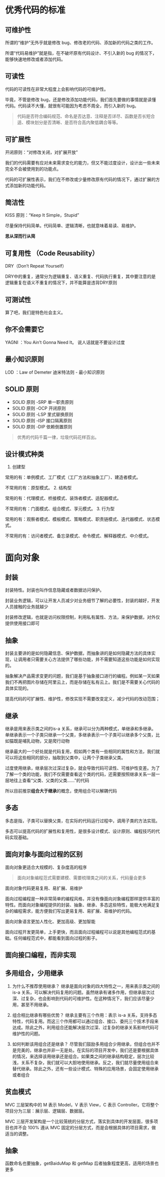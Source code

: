 # 优秀代码的标准

## 可维护性

所谓的“维护”无外乎就是修改 bug、修改老的代码、添加新的代码之类的工作。

所谓“代码易维护”就是指，在不破坏原有代码设计、不引入新的 bug 的情况下，能够快速地修改或者添加代码。

## 可读性

代码的可读性在非常大程度上会影响代码的可维护性。

毕竟，不管是修改 bug，还是修改添加功能代码，我们首先要做的事情就是读懂代码。代码读不大懂，就很有可能因为考虑不周全，而引入新的 bug。

> 代码是否符合编码规范、命名是否达意、注释是否详尽、函数是否长短合适、模块划分是否清晰、是否符合高内聚低耦合等等。

## 可扩展性

开闭原则：“对修改关闭，对扩展开放”

我们的代码需要有应对未来需求变化的能力，但又不能过度设计，设计出一些未来完全不会被使用到的功能点。

代码的可扩展性表示，我们在不修改或少量修改原有代码的情况下，通过扩展的方式添加新的功能代码。

## 简洁性

KISS 原则：“Keep It Simple，Stupid”

尽量保持代码简单。代码简单、逻辑清晰，也就意味着易读、易维护。

**思从深而行从简**

## 可复用性 （Code Reusability）

DRY（Don’t Repeat Yourself）

DRY中的重复，通常分为逻辑重复、语义重复、代码执行重复，其中要注意的是逻辑重复在语义不重复的情况下，并不能算是违背DRY原则

## 可测试性

算了吧，我们是特色社会主义。

## 你不会需要它

YAGNI ：You Ain’t Gonna Need It。 说人话就是不要设计过度

## 最小知识原则

LOD ：Law of Demeter 迪米特法则 - 最小知识原则

## SOLID 原则 

* SOLID 原则 -SRP 单一职责原则
* SOLID 原则 -OCP 开闭原则
* SOLID 原则 -LSP 里式替换原则
* SOLID 原则 -ISP 接口隔离原则
* SOLID 原则 -DIP 依赖倒置原则

> 优秀的代码千篇一律，垃圾代码花样百出。

## 设计模式种类

1. 创建型

常用的有：单例模式、工厂模式（工厂方法和抽象工厂）、建造者模式。

不常用的有：原型模式。
2. 结构型

常用的有：代理模式、桥接模式、装饰者模式、适配器模式。

不常用的有：门面模式、组合模式、享元模式。
3. 行为型

常用的有：观察者模式、模板模式、策略模式、职责链模式、迭代器模式、状态模式。

不常用的有：访问者模式、备忘录模式、命令模式、解释器模式、中介模式。

# 面向对象

## 封装

封装特性。封装也叫作信息隐藏或者数据访问保护。

封装业务逻辑，可以让开发人员减少对业务细节了解的必要性，封装的越好，开发人员接触的业务就越少

封装修改逻辑，也就是访问权限控制，利用私有属性、方法，来保护数据，对外仅提供使用接口即可

## 抽象

封装主要讲的是如何隐藏信息、保护数据，而抽象讲的是如何隐藏方法的具体实现，让调用者只需要关心方法提供了哪些功能，并不需要知道这些功能是如何实现的。

抽象解决产品需求变更的问题，我们是基于抽象接口进行的编程。例如某一天如果我们不再把图片存储在阿里云上，而是存储在私有云上。我们是不需要关心代码的具体实现的。

提高代码的可扩展性、维护性，修改实现不需要改变定义，减少代码的改动范围；

## 继承

继承是用来表示类之间的is-a 关系，继承可以分为两种模式，单继承和多继承。单继承表示一个子类只继承一个父类，多继承表示一个子类可以继承多个父类，比如猫既是哺乳动物，又是爬行动物

继承最大的一个好处就是代码复用，假如两个类有一些相同的属性和方法，我们就可以将这些相同的部分，抽取到父类中，让两个子类继承父类。

过度使用继承，继承层次过深过复杂，就会导致代码可读性、可维护性变差。为了了解一个类的功能，我们不仅需要查看这个类的代码，还需要按照继承关系一层一层地往上查看“父类、父类的父类……”的代码

所以目前推崇**组合大于继承**的概念，使用组合可以解耦代码

## 多态

多态是指，子类可以替换父类，在实际的代码运行过程中，调用子类的方法实现。

多态可以提高代码的扩展性和复用性，是很多设计模式、设计原则、编程技巧的代码实现基础。

## 面向对象与面向过程的区别


面向对象更适合大规模的、复杂度高的程序

> 面向对象编程范式需要建模、需要梳理类之间的关系，代码量会更多

面向对象代码更易复用、易扩展、易维护


面向过程编程是一种非常简单的编程风格，并没有像面向对象编程那样提供丰富的特性。而面向对象编程提供的封装、抽象、继承、多态这些特性，能极大地满足复杂的编程需求，能方便我们写出更易复用、易扩展、易维护的代码。


面向对象语言更加人性化、更加高级、更加智能

面向过程开发更简单，上手更快，而且面向过程编程可以说是其他编程范式的基础。任何编程范式中，都能看到面向过程的影子。

## 面向接口编程，而非实现

## 多用组合，少用继承

1. 为什么不推荐使用继承？
继承是面向对象的四大特性之一，用来表示类之间的 is-a 关系，可以解决代码复用的问题。虽然继承有诸多作用，但继承层次过深、过复杂，也会影响到代码的可维护性。在这种情况下，我们应该尽量少用，甚至不用继承。

2. 组合相比继承有哪些优势？
继承主要有三个作用：表示 is-a 关系，支持多态特性，代码复用。而这三个作用都可以通过组合、接口、委托三个技术手段来达成。除此之外，利用组合还能解决层次过深、过复杂的继承关系影响代码可维护性的问题。

3. 如何判断该用组合还是继承？
尽管我们鼓励多用组合少用继承，但组合也并不是完美的，继承也并非一无是处。在实际的项目开发中，我们还是要根据具体的情况，来选择该用继承还是组合。如果类之间的继承结构稳定，层次比较浅，关系不复杂，我们就可以大胆地使用继承。反之，我们就尽量使用组合来替代继承。除此之外，还有一些设计模式、特殊的应用场景，会固定使用继承或者组合

## 贫血模式

MVC 三层架构中的 M 表示 Model，V 表示 View，C 表示 Controller。它将整个项目分为三层：展示层、逻辑层、数据层。

MVC 三层开发架构是一个比较笼统的分层方式，落实到具体的开发层面，很多项目也并不会 100% 遵从 MVC 固定的分层方式，而是会根据具体的项目需求，做适当的调整。



## 抽象

函数命名也要抽象，getBaiduMap 和 getMap 后者抽象程度更高，适用的场景也更多


